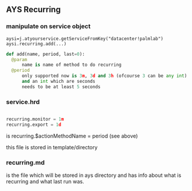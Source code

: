 ## AYS Recurring

### manipulate on service object
```
aysi=j.atyourservice.getServiceFromKey("datacenter!palmlab")
aysi.recurring.add(...)
```

```python
def add(name, period, last=0):
  @param 
      name is name of method to do recurring
  @period  
      only supported now is 3m, 3d and 3h (ofcourse 3 can be any int)
      and an int which are seconds
      needs to be at least 5 seconds
```

### service.hrd

```python

recurring.monitor = 1m
recurring.export = 1d
```

is recurring.$actionMethodName = period (see above)

this file is stored in template/directory

### recurring.md

is the file which will be stored in ays directory and has info about what is recurring and what last run was.

